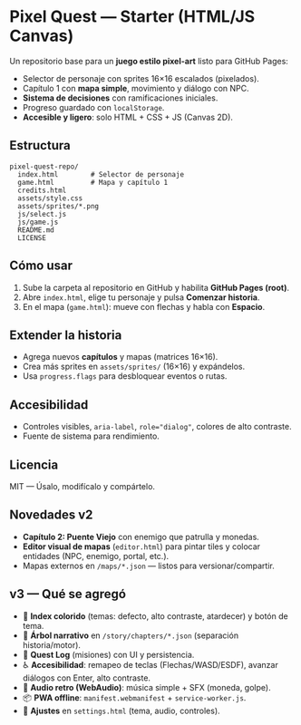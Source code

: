 # Pixel Quest — Starter (HTML/JS Canvas)

Un repositorio base para un **juego estilo pixel-art** listo para GitHub Pages:
- Selector de personaje con sprites 16×16 escalados (pixelados).
- Capítulo 1 con **mapa simple**, movimiento y diálogo con NPC.
- **Sistema de decisiones** con ramificaciones iniciales.
- Progreso guardado con `localStorage`.
- **Accesible y ligero**: solo HTML + CSS + JS (Canvas 2D).

## Estructura
```
pixel-quest-repo/
  index.html        # Selector de personaje
  game.html         # Mapa y capítulo 1
  credits.html
  assets/style.css
  assets/sprites/*.png
  js/select.js
  js/game.js
  README.md
  LICENSE
```

## Cómo usar
1. Sube la carpeta al repositorio en GitHub y habilita **GitHub Pages (root)**.
2. Abre `index.html`, elige tu personaje y pulsa **Comenzar historia**.
3. En el mapa (`game.html`): mueve con flechas y habla con **Espacio**.

## Extender la historia
- Agrega nuevos **capítulos** y mapas (matrices 16×16).
- Crea más sprites en `assets/sprites/` (16×16) y expándelos.
- Usa `progress.flags` para desbloquear eventos o rutas.

## Accesibilidad
- Controles visibles, `aria-label`, `role="dialog"`, colores de alto contraste.
- Fuente de sistema para rendimiento.

## Licencia
MIT — Úsalo, modifícalo y compártelo.


## Novedades v2
- **Capítulo 2: Puente Viejo** con enemigo que patrulla y monedas.
- **Editor visual de mapas** (`editor.html`) para pintar tiles y colocar entidades (NPC, enemigo, portal, etc.).
- Mapas externos en `/maps/*.json` — listos para versionar/compartir.


## v3 — Qué se agregó
- 🎨 **Index colorido** (temas: defecto, alto contraste, atardecer) y botón de tema.
- 🌳 **Árbol narrativo** en `/story/chapters/*.json` (separación historia/motor).
- 📜 **Quest Log** (misiones) con UI y persistencia.
- ♿ **Accesibilidad**: remapeo de teclas (Flechas/WASD/ESDF), avanzar diálogos con Enter, alto contraste.
- 🎵 **Audio retro (WebAudio)**: música simple + SFX (moneda, golpe).
- 📦 **PWA offline**: `manifest.webmanifest` + `service-worker.js`.
- 🧰 **Ajustes** en `settings.html` (tema, audio, controles).
